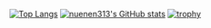 [![Top Langs](https://github-readme-stats.vercel.app/api/top-langs/?username=nuenen313&hide=java&theme=apprentice)](https://github.com/anuraghazra/github-readme-stats)
[![nuenen313's GitHub stats](https://github-readme-stats.vercel.app/api?username=nuenen313&hide_rank=true&show_icons=true&theme=apprentice)](https://github.com/anuraghazra/github-readme-stats)
[![trophy](https://github-profile-trophy.vercel.app/?username=nuenen313&theme=apprentice)](https://github.com/ryo-ma/github-profile-trophy)
